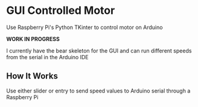 # GUI Controlled Motor
Use Raspberry Pi's Python TKinter to control motor on Arduino

**WORK IN PROGRESS**

I currently have the bear skeleton for the GUI and can run different speeds from the serial in the Arduino IDE

## How It Works
Use either slider or entry to send speed values to Arduino serial through a Raspberry Pi

